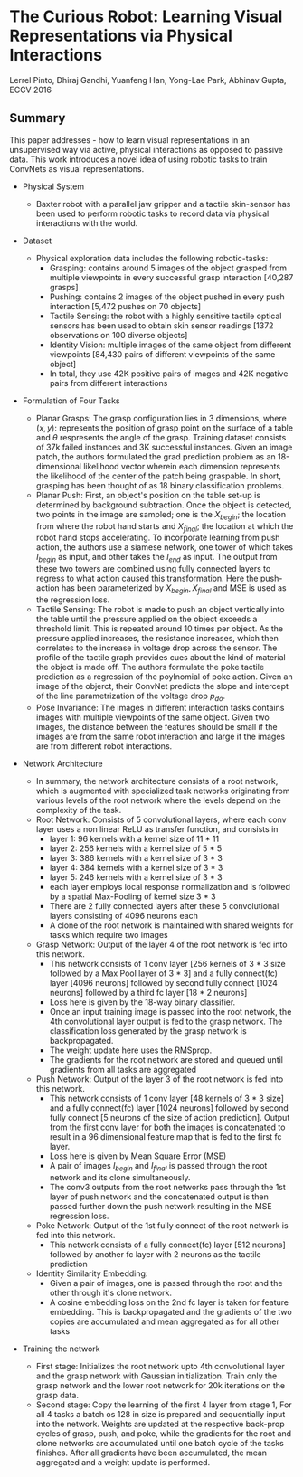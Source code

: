 # The Curious Robot: Learning Visual Representations via Physical Interactions

Lerrel Pinto, Dhiraj Gandhi, Yuanfeng Han, Yong-Lae Park, Abhinav Gupta, ECCV 2016


## Summary

This paper addresses - how to learn visual representations in an unsupervised way via active, physical interactions as opposed to passive data. This work introduces a novel idea of using robotic tasks to train ConvNets as visual representations.

- Physical System
  - Baxter robot with a parallel jaw gripper and a tactile skin-sensor has been used to perform robotic tasks to record data via physical interactions with the world.

- Dataset
  - Physical exploration data includes the following robotic-tasks:
    * Grasping: contains around 5 images of the object grasped from multiple viewpoints in every successful grasp interaction [40,287 grasps]
    * Pushing: contains 2 images of the object pushed in every push interaction [5,472 pushes on 70 objects]
    * Tactile Sensing: the robot with a highly sensitive tactile optical sensors has been used to obtain skin sensor readings [1372 observations on 100 diverse objects]
    * Identity Vision: multiple images of the same object from different viewpoints [84,430 pairs of different viewpoints of the same object]
    * In total, they use 42K positive pairs of images and 42K negative pairs from different interactions
    
- Formulation of Four Tasks
  * Planar Grasps: The grasp configuration lies in 3 dimensions, where $(x,y)$: represents the position of grasp point on the surface of a table and $\theta$ respresents the angle of the grasp. Training dataset consists of 37k failed instances and 3K successful instances. 
  Given an image patch, the authors formulated the grad prediction problem as an 18-dimensional likelihood vector wherein each dimension represents the likelihood of the center of the patch being graspable. In short, grasping has been thought of as 18 binary classification problems.
  * Planar Push: First, an object's position on the table set-up is determined by background subtraction. Once the object is detected, two points in the image are sampled; one is the $X_{begin}$; the location from where the robot hand starts and $X_{final}$; the location at which the robot hand stops accelerating.
  To incorporate learning from push action, the authors use a siamese network, one tower of which takes $I_{begin}$ as input, and other takes the $I_{end}$ as input. The output from these two towers are combined using fully connected layers to regress to what action caused this transformation. Here the push-action has been parameterized by ${X_{begin},X_{final}}$  and MSE is used as the regression loss. 
  * Tactile Sensing: The robot is made to push an object vertically into the table until the pressure applied on the object exceeds a threshold limit. This is repeated around 10 times per object. As the pressure applied increases, the resistance increases, which then correlates to the increase in voltage drop across the sensor. The profile of the tactile graph provides cues about the kind of material the object is made off.
  The authors formulate the poke tactile prediction as a regression of the poylnomial of poke action. Given an image of the objerct, their ConvNet predicts the slope and intercept of the line parametrization of the voltage drop $p_{do}$.
  * Pose Invariance: The images in different interaction tasks contains images with multiple viewpoints of the same object. Given two images, the distance between the features should be small if the images are from the same robot interaction and large if the images are from different robot interactions.        
  
- Network Architecture
  * In summary, the network architecture consists of a root network, which is augmented with specialized task networks originating from various levels of the root network where the levels depend on the complexity of the task.
  * Root Network: Consists of 5 convolutional layers, where each conv layer uses a non linear ReLU as transfer function, and consists in 
    - layer 1: 96 kernels with a kernel size of 11 * 11
    - layer 2: 256 kernels with a kernel size of 5 * 5
    - layer 3: 386 kernels with a kernel size of 3 * 3
    - layer 4: 384 kernels with a kernel size of 3 * 3
    - layer 5: 246 kernels with a kernel size of 3 * 3
    - each layer employs local response normalization and is followed by a spatial Max-Pooling of kernel size 3 * 3
    - There are 2 fully connected layers after these 5 convolutional layers consisting of 4096 neurons each
    - A clone of the root network is maintained with shared weights for tasks which require two images
   * Grasp Network: Output of the layer 4 of the root network is fed into this network. 
     - This network consists of 1 conv layer [256 kernels of 3 * 3 size followed by a Max Pool layer of 3 * 3] and a fully connect(fc) layer [4096 neurons] followed by second fully connect [1024 neurons] followed by a third fc layer [18 *  2 neurons]
     - Loss here is given by the 18-way binary classifier.
     - Once an input training image is passed into the root network, the 4th convolutional layer output is fed to the grasp network. The classification loss generated by the grasp network is backpropagated.
     - The weight update here uses the RMSprop. 
     - The gradients for the root network are stored and queued until gradients from all tasks are aggregated
   * Push Network: Output of the layer 3 of the root network is fed into this network. 
     - This network consists of 1 conv layer [48 kernels of 3 * 3 size] and a fully connect(fc) layer [1024 neurons] followed by second fully connect [5 neurons of the size of action prediction]. Output from the first conv layer for both the images is concatenated to result in a 96 dimensional feature map that is fed to the first fc layer.
     - Loss here is given by Mean Square Error (MSE)
     - A pair of images $I_{begin}$ and $I_{final}$ is passed through the root network and its clone simultaneously. 
     - The conv3 outputs from the root networks pass through the 1st layer of push network and the concatenated output is then passed further down the push network resulting in the MSE regression loss.
   * Poke Network: Output of the 1st fully connect of the root network is fed into this network. 
     - This network consists of a fully connect(fc) layer [512 neurons] followed by another fc layer with 2 neurons as the tactile prediction
   * Identity Similarity Embedding:
     - Given a pair of images, one is passed through the root and the other through it's clone network.
     - A cosine embedding loss on the 2nd fc layer is taken for feature embedding. This is backpropagated and the gradients of the two copies are accumulated and mean aggregated as for all other tasks

- Training the network
  * First stage: Initializes the root network upto 4th convolutional layer and the grasp network with Gaussian initialization. Train only the grasp network and the lower root network for 20k iterations on the grasp data.
  * Second stage: Copy the learning of the first 4 layer from stage 1, For all 4 tasks a batch os 128 in size is prepared and sequentially input into the network. Weights are updated at the respective back-prop cycles of grasp, push, and poke, while the gradients for the root and clone networks are accumulated until one batch cycle of the tasks finishes. After all gradients have been accumulated, the mean aggregated and a weight update is performed.
